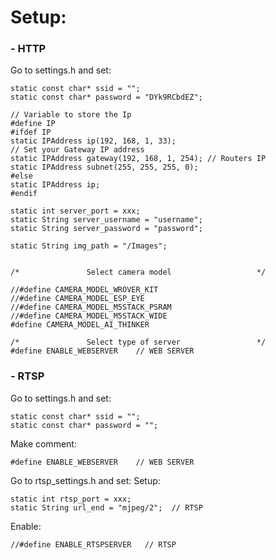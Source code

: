 # Setup:

### - HTTP
Go to settings.h and set:

    static const char* ssid = "";
    static const char* password = "DYk9RCbdEZ";
    
    // Variable to store the Ip
    #define IP
    #ifdef IP
    static IPAddress ip(192, 168, 1, 33);
    // Set your Gateway IP address
    static IPAddress gateway(192, 168, 1, 254); // Routers IP
    static IPAddress subnet(255, 255, 255, 0);
    #else
    static IPAddress ip;
    #endif
    
    static int server_port = xxx;
    static String server_username = "username";
    static String server_password = "password";
    
    static String img_path = "/Images";
    
    
    /*               Select camera model                   */
    
    //#define CAMERA_MODEL_WROVER_KIT
    //#define CAMERA_MODEL_ESP_EYE
    //#define CAMERA_MODEL_M5STACK_PSRAM
    //#define CAMERA_MODEL_M5STACK_WIDE
    #define CAMERA_MODEL_AI_THINKER
    
    /*               Select type of server                 */
    #define ENABLE_WEBSERVER    // WEB SERVER

### - RTSP
Go to settings.h and set:

    static const char* ssid = "";
    static const char* password = "";
    
Make comment:

    #define ENABLE_WEBSERVER    // WEB SERVER

Go to rtsp_settings.h and set: Setup:

    static int rtsp_port = xxx;
    static String url_end = "mjpeg/2";  // RTSP
    
Enable:

    //#define ENABLE_RTSPSERVER   // RTSP